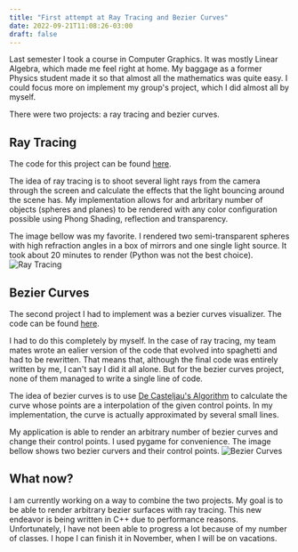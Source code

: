 ```yaml
---
title: "First attempt at Ray Tracing and Bezier Curves"
date: 2022-09-21T11:08:26-03:00
draft: false
---
```


Last semester I took a course in Computer Graphics. It was mostly Linear Algebra, which made me feel right at home. My baggage as a former Physics student made it so that almost all the mathematics was quite easy. I could focus more on implement my group's project, which I did almost all by myself.

There were two projects: a ray tracing and bezier curves.

## Ray Tracing

The code for this project can be found [here](https://github.com/marvmelo/ray-tracing).

The idea of ray tracing is to shoot several light rays from the camera through the screen and calculate the effects that the light bouncing around the scene has. My implementation allows for and arbritary number of objects (spheres and planes) to be rendered with any color configuration possible using Phong Shading, reflection and transparency.

The image bellow was my favorite. I rendered two semi-transparent spheres with high refraction angles in a box of mirrors and one single light source. It took about 20 minutes to render (Python was not the best choice).
![Ray Tracing](/img/raytracing.jpg)

## Bezier Curves

The second project I had to implement was a bezier curves visualizer. The code can be found [here](https://github.com/marvmelo/bezier-curves).

I had to do this completely by myself. In the case of ray tracing, my team mates wrote an ealier version of the code that evolved into spaghetti and had to be rewritten. That means that, although the final code was entirely written by me, I can't say I did it all alone. But for the bezier curves project, none of them managed to write a single line of code.

The idea of bezier curves is to use [De Casteljau's Algorithm](https://en.wikipedia.org/wiki/De_Casteljau%27s_algorithm) to calculate the curve whose points are a interpolation of the given control points. In my implementation, the curve is actually approximated by several small lines.

My application is able to render an arbitrary number of bezier curves and change their control points. I used pygame for convenience. The image bellow shows two bezier curvers and their control points.
![Bezier Curves](/img/bezier.png)

## What now?

I am currently working on a way to combine the two projects. My goal is to be able to render arbitrary bezier surfaces with ray tracing. This new endeavor is being written in C++ due to performance reasons. Unfortunately, I have not been able to progress a lot because of my number of classes. I hope I can finish it in November, when I will be on vacations.